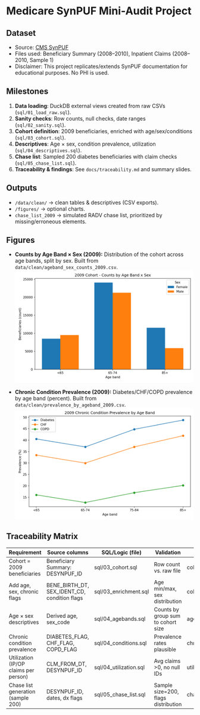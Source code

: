 # Medicare SynPUF Mini-Audit Project

## Dataset
- Source: [CMS SynPUF](https://www.cms.gov/research-statistics-data-systems/synthetic-public-use-files-synpuf)
- Files used: Beneficiary Summary (2008–2010), Inpatient Claims (2008–2010, Sample 1)
- Disclaimer: This project replicates/extends SynPUF documentation for educational purposes. No PHI is used.

## Milestones
1. **Data loading**: DuckDB external views created from raw CSVs (`sql/01_load_raw.sql`).
2. **Sanity checks**: Row counts, null checks, date ranges (`sql/02_sanity.sql`).
3. **Cohort definition**: 2009 beneficiaries, enriched with age/sex/conditions (`sql/03_cohort.sql`).
4. **Descriptives**: Age × sex, condition prevalence, utilization (`sql/04_descriptives.sql`).
5. **Chase list**: Sampled 200 diabetes beneficiaries with claim checks (`sql/05_chase_list.sql`).
6. **Traceability & findings**: See `docs/traceability.md` and summary slides.

## Outputs
- `/data/clean/` → clean tables & descriptives (CSV exports).
- `/figures/` → optional charts.
- `chase_list_2009` → simulated RADV chase list, prioritized by missing/erroneous elements.

## Figures
- **Counts by Age Band × Sex (2009):** Distribution of the cohort across age bands, split by sex. Built from `data/clean/ageband_sex_counts_2009.csv`.  
  ![Age × Sex](figures/ageband_sex_counts_2009.png)

- **Chronic Condition Prevalence (2009):** Diabetes/CHF/COPD prevalence by age band (percent). Built from `data/clean/prevalence_by_ageband_2009.csv`.  
  ![Prevalence](figures/prevalence_by_ageband_2009.png)


## Traceability Matrix

| Requirement                           | Source columns                  | SQL/Logic (file)           | Validation                        | Output table/view         |
|---------------------------------------|---------------------------------|----------------------------|-----------------------------------|---------------------------|
| Cohort = 2009 beneficiaries           | Beneficiary Summary: DESYNPUF_ID | sql/03_cohort.sql          | Row count vs. raw file            | cohort_2009               |
| Add age, sex, chronic flags           | BENE_BIRTH_DT, SEX_IDENT_CD, condition flags | sql/03_enrichment.sql     | Age min/max, sex distribution     | cohort_2009_enriched      |
| Age × sex descriptives                | Derived age, sex_code            | sql/04_agebands.sql        | Counts by group sum to cohort size | ageband_sex_counts_2009   |
| Chronic condition prevalence          | DIABETES_FLAG, CHF_FLAG, COPD_FLAG | sql/04_conditions.sql     | Prevalence rates plausible        | chronic_prev_2009         |
| Utilization (IP/OP claims per person) | CLM_FROM_DT, DESYNPUF_ID         | sql/04_utilization.sql     | Avg claims >0, no null IDs        | utilization_avgs_2009     |
| Chase list generation (sample 200)    | DESYNPUF_ID, dates, dx flags     | sql/05_chase_list.sql      | Sample size=200, flags distribution | chase_list_2009          |
